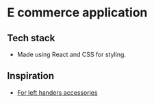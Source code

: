 # E commerce application 

## Tech stack
* Made using React and CSS for styling.

## Inspiration 
* [For left handers accessories](https://thelefthandshop.in/)

